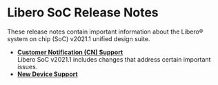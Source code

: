 # Libero SoC Release Notes

These release notes contain important information about the Libero® system on chip \(SoC\) v2021.1 unified design suite.

-   **[Customer Notification \(CN\) Support](GUID-9BA95D0E-AC37-44BA-AF00-0731123E00A8.md)**  
Libero SoC v2021.1 includes changes that address certain important issues.
-   **[New Device Support](GUID-E56BF3C1-984C-4740-9D94-91CB7362B117.md)**  


